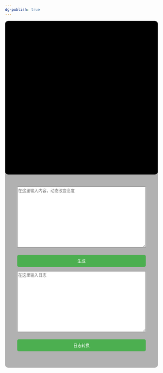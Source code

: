 ```yaml
---
dg-publish: true
---
```

<div class="point-container">

<div class="point-canvas-container" >

 <canvas id="point-myCanvas"  style="width: 100%;"></canvas>

</div>

<div class="point-controls" >

 <textarea id="point-inputText" placeholder="在这里输入内容，动态改变高度" style="width: 100%;min-height:200px;"></textarea>

 <button id="point-generateButton" style="width: 100%;">生成</button>

 <textarea id="point-logInput" placeholder="在这里输入日志" style="width: 100%;min-height:200px;"></textarea>

 <button id="point-logConvertButton" style="width: 100%;">日志转换</button>

 <div class="ipoint-nfo-box" id="point-infoBox" width="100%"></div>

</div>

</div>

<script>

const canvas = document.getElementById('point-myCanvas');

const ctx = canvas.getContext('2d');

 width = 0;

 height = 0;

const pointSize = 14;

resizeCanvas(); // 页面加载时调整画布大小

window.addEventListener('resize', resizeCanvas); // 监听窗口大小变化

function resizeCanvas() {
  const container = document.querySelector('.point-canvas-container');
  const containerWidth = container.offsetWidth;
  width = containerWidth;
  height =containerWidth * 1;
  canvas.width = width;
  canvas.height = height;
}

function drawAxes() {

 ctx.clearRect(0, 0, width, height);



 // 画x轴

 ctx.beginPath();

 ctx.moveTo(0, height - 20);

 ctx.lineTo(width - 20, height - 20);

 ctx.strokeStyle = 'white'; // 设置颜色为白色

 ctx.stroke();



 // 画y轴

 ctx.beginPath();

 ctx.moveTo(20, height);

 ctx.lineTo(20, 20);

 ctx.strokeStyle = 'white'; // 设置颜色为白色

 ctx.stroke();



 // 绘制原点

 ctx.fillStyle = 'red';

 ctx.fillRect(18, height - 22, 4, 4); // 绘制一个小方块来标识原点

}



function drawCoordinates(coordinates) {

 ctx.lineWidth = 8;

 ctx.strokeStyle = 'rgba(255, 255, 255, 0.5)'; // 设置连接线的颜色



 ctx.beginPath();

 ctx.moveTo(coordinates[0][0], height - coordinates[0][1]);



 for (let i = 1; i < coordinates.length; i++) {

  const x = coordinates[i][0];

  const y = coordinates[i][1];



  ctx.lineTo(x, height - y);

 }



 ctx.stroke();



 ctx.fillStyle = 'blue'; // 设置坐标点的颜色



 for (let i = 0; i < coordinates.length; i++) {

  const x = coordinates[i][0];

  const y = coordinates[i][1];



  ctx.fillStyle = 'blue';

  ctx.beginPath();

  ctx.arc(x, height - y, pointSize, 0, 2 * Math.PI);

  ctx.fill();



  ctx.fillStyle = 'white';

  ctx.font = '18px Arial';

  ctx.textAlign = 'center';

  ctx.fillText(i, x, height - y + 4); // 将索引数字显示在点的内部

 }

}



function displayCoordinatesInfo(coordinates) {

 const infoBox = document.getElementById('point-infoBox');

 infoBox.innerHTML = '';



 for (let i = 0; i < coordinates.length; i++) {

  const x = coordinates[i][0];

  const y = coordinates[i][1];

  infoBox.innerHTML += `Point ${i + 1}: (${x}, ${height - y})<br>`;

 }

}






document.getElementById('point-generateButton').addEventListener('click', function () {
 resizeCanvas();

 const inputText = document.getElementById('point-inputText').value;

 const coordinates = extractCoordinates(inputText);

 const scaledCoordinates = scaleCoordinates(coordinates);

 drawAxes();

 drawCoordinates(scaledCoordinates);

 displayCoordinatesInfo(scaledCoordinates);

});



function extractCoordinates(input) {

 const regex = /(-?\d+\.\d+)/g;

 const matches = input.match(regex);

 const coords = [];



 for (let i = 0; i < matches.length; i += 2) {

  const lon = parseFloat(matches[i]);

  const lat = parseFloat(matches[i + 1]);

  coords.push([lat, lon]); // 调整经纬度顺序

 }



 return coords;

}



function scaleCoordinates(coordinates) {

 const minMax = findMinMax(coordinates);

 const xOffset = 20;

 const yOffset = 20;





 const latFactor = (width - 40) / (minMax.maxLat - minMax.minLat);

 const lonFactor = (height - 40) / (minMax.maxLon - minMax.minLon);



 const scale = Math.min(latFactor, lonFactor);



 return coordinates.map(coord => [

  (coord[0] - minMax.minLat) * scale + xOffset,

  (coord[1] - minMax.minLon) * scale + yOffset

 ]);

}



function findMinMax(coordinates) {

 let minLat = Infinity;

 let maxLat = -Infinity;

 let minLon = Infinity;

 let maxLon = -Infinity;



 for (let i = 0; i < coordinates.length; i++) {

  const lon = coordinates[i][1];

  const lat = coordinates[i][0];



  if (lat < minLat) minLat = lat;

  if (lat > maxLat) maxLat = lat;

  if (lon < minLon) minLon = lon;

  if (lon > maxLon) maxLon = lon;

 }



 return {

  minLat,

  maxLat,

  minLon,

  maxLon

 };

}

document.getElementById('point-logConvertButton').addEventListener('click', function () {

 const logInput = document.getElementById('point-logInput').value;

 const extractedCoordinates = extractCoordinatesFromLog(logInput);



 const combinedText = extractedCoordinates.map(coord => `[${coord[0]}, ${coord[1]}]`).join(',\n');



 document.getElementById('point-inputText').value = combinedText;

});



function extractCoordinatesFromLog(log) {

 const regex = /latitude\s*=\s*(-?\d+\.\d+)|latitude\s*(-?\d+\.\d+)/gi;

 const lonRegex = /longitude\s*=\s*(-?\d+\.\d+)|longitude\s*(-?\d+\.\d+)/gi;

 const latMatches = log.matchAll(regex);

 const lonMatches = log.matchAll(lonRegex);

 const coords = [];



 for (const match of latMatches) {

  const lat = parseFloat(match[1] || match[2]);

  coords.push([lat, null]); // 只添加纬度值

 }



 for (const match of lonMatches) {

  const lon = parseFloat(match[1] || match[2]);

  const index = coords.findIndex(coord => coord[1] === null); // 找到对应位置的纬度值

  if (index !== -1) {

   coords[index][1] = lon; // 在对应的坐标位置上添加经度值

  } else {

   coords.push([null, lon]); // 如果没有对应的纬度值，添加新的坐标点

  }

 }



 return coords.filter(coord => coord[0] !== null && coord[1] !== null); // 过滤掉没有完整经纬度的坐标点

}

</script>
<style>





.point-container {
  width: 100%;

 display: flex;

 flex-direction: column;



 overflow: hidden;

 border-radius: 10px;

 background-color: rgba(0, 0, 0, 0.3);

}



.point-canvas-container {
  width: 100%;
 height: auto;
 aspect-ratio: 1;
 display: flex;

 justify-content: center;

 align-items: center;

 background-color: black;

 border-radius: 10px;




}



canvas {

 max-width: calc(100% - 40px); /* 考虑到边距，减去40像素 */

 max-height: calc(100% - 40px); /* 考虑到边距，减去40像素 */

 border-radius: 10px;

}



.point-controls {

 padding: 20px;

 border-radius: 10px;



 margin: 20px;

 position: relative;

}



textarea {

 width: 100%;

 height: 100px;

 margin-bottom: 10px;

}



button {

 width: 100%;

 padding: 10px;

 background-color: #4CAF50;

 color: white;

 border: none;

 border-radius: 5px;

 cursor: pointer;

}



.point-info-box {

 width: 100%;

 height: 200px;

 overflow-y: scroll;

 border: 1px solid #ccc;

 border-radius: 5px;

 padding: 10px;

}

</style>